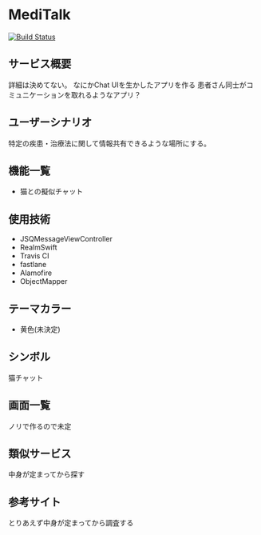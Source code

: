 # MediTalk

[![Build Status](https://travis-ci.org/aritaku/MediTalk.svg?branch=master)](https://travis-ci.org/aritaku/MediTalk)

## サービス概要

詳細は決めてない。
なにかChat UIを生かしたアプリを作る
患者さん同士がコミュニケーションを取れるようなアプリ？

## ユーザーシナリオ

特定の疾患・治療法に関して情報共有できるような場所にする。

## 機能一覧

+ 猫との擬似チャット

## 使用技術

+ JSQMessageViewController
+ RealmSwift
+ Travis CI
+ fastlane
+ Alamofire
+ ObjectMapper

## テーマカラー

+ 黄色(未決定)

## シンボル

猫チャット

## 画面一覧

ノリで作るので未定

## 類似サービス

中身が定まってから探す

## 参考サイト

とりあえず中身が定まってから調査する
